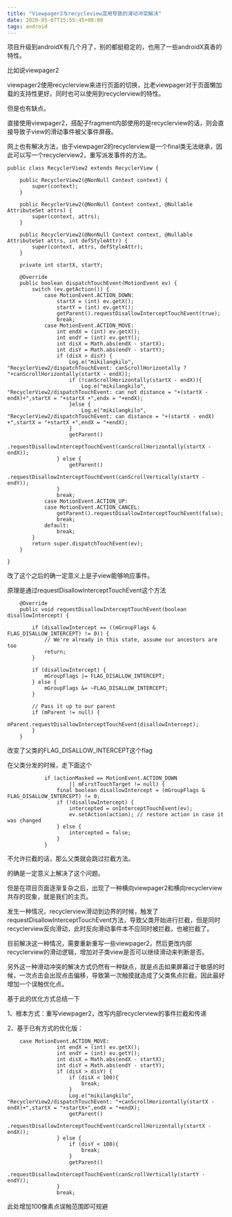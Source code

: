 ```yaml
---
title: "Viewpager2与recycleview混用导致的滑动冲突解决"
date: 2020-05-07T15:55:45+08:00
tags: android
---
```


项目升级到androidX有几个月了，别的都挺稳定的，也用了一些androidX真香的特性。

比如说viewpager2

viewpager2使用recyclerview来进行页面的切换，比老viewpager对于页面懒加载的支持性更好。同时也可以使用到recyclerview的特性。

但是也有缺点。

直接使用viewpager2，搭配子fragment内部使用的是recyclerview的话，则会直接导致子view的滑动事件被父事件屏蔽。

网上也有解决方法，由于viewpager2的recyclerview是一个final类无法继承，因此可以写一个recyclerview2，重写派发事件的方法。

```
public class RecyclerView2 extends RecyclerView {

    public RecyclerView2(@NonNull Context context) {
        super(context);
    }

    public RecyclerView2(@NonNull Context context, @Nullable AttributeSet attrs) {
        super(context, attrs);
    }

    public RecyclerView2(@NonNull Context context, @Nullable AttributeSet attrs, int defStyleAttr) {
        super(context, attrs, defStyleAttr);
    }

    private int startX, startY;

    @Override
    public boolean dispatchTouchEvent(MotionEvent ev) {
        switch (ev.getAction()) {
            case MotionEvent.ACTION_DOWN:
                startX = (int) ev.getX();
                startY = (int) ev.getY();
                getParent().requestDisallowInterceptTouchEvent(true);
                break;
            case MotionEvent.ACTION_MOVE:
                int endX = (int) ev.getX();
                int endY = (int) ev.getY();
                int disX = Math.abs(endX - startX);
                int disY = Math.abs(endY - startY);
                if (disX > disY) {
                    Log.e("mikilangkilo", "RecyclerView2/dispatchTouchEvent: canScrollHorizontally ? "+canScrollHorizontally(startX - endX));
                    if (!canScrollHorizontally(startX - endX)){
                        Log.e("mikilangkilo", "RecyclerView2/dispatchTouchEvent: can not distance = "+(startX - endX)+",startX = "+startX +",endx = "+endX);
                    }else {
                        Log.e("mikilangkilo", "RecyclerView2/dispatchTouchEvent: can distance = "+(startX - endX) +",startX = "+startX +",endX = "+endX);
                    }
                    getParent()
                        .requestDisallowInterceptTouchEvent(canScrollHorizontally(startX - endX));
                } else {
                    getParent()
                        .requestDisallowInterceptTouchEvent(canScrollVertically(startY - endY));
                }
                break;
            case MotionEvent.ACTION_UP:
            case MotionEvent.ACTION_CANCEL:
                getParent().requestDisallowInterceptTouchEvent(false);
                break;
            default:
                break;
        }
        return super.dispatchTouchEvent(ev);
    }

}
```

改了这个之后的确一定意义上是子view能够响应事件。

原理是通过requestDisallowInterceptTouchEvent这个方法

```
    @Override
    public void requestDisallowInterceptTouchEvent(boolean disallowIntercept) {

        if (disallowIntercept == ((mGroupFlags & FLAG_DISALLOW_INTERCEPT) != 0)) {
            // We're already in this state, assume our ancestors are too
            return;
        }

        if (disallowIntercept) {
            mGroupFlags |= FLAG_DISALLOW_INTERCEPT;
        } else {
            mGroupFlags &= ~FLAG_DISALLOW_INTERCEPT;
        }

        // Pass it up to our parent
        if (mParent != null) {
            mParent.requestDisallowInterceptTouchEvent(disallowIntercept);
        }
    }
```
改变了父类的FLAG_DISALLOW_INTERCEPT这个flag

在父类分发的时候，走下面这个

```
            if (actionMasked == MotionEvent.ACTION_DOWN
                    || mFirstTouchTarget != null) {
                final boolean disallowIntercept = (mGroupFlags & FLAG_DISALLOW_INTERCEPT) != 0;
                if (!disallowIntercept) {
                    intercepted = onInterceptTouchEvent(ev);
                    ev.setAction(action); // restore action in case it was changed
                } else {
                    intercepted = false;
                }
            }
```
不允许拦截的话，那么父类就会跳过拦截方法。

的确是一定意义上解决了这个问题。

但是在项目页面逐渐复杂之后，出现了一种横向viewpager2和横向recyclerview共存的现象，就是我们的主页。

发生一种情况，recyclerview滑动到边界的时候，触发了requestDisallowInterceptTouchEvent方法，导致父类开始进行拦截，但是同时recyclerview反向滑动，此时反向滑动事件本不应同时被拦截，也被拦截了。

目前解决这一种情况，需要重新重写一些viewpager2，然后更改内部recyclerview的滑动逻辑，增加对子类view是否可以继续滑动来判断是否。

另外这一种滑动冲突的解决方式仍然有一种缺点，就是点击如果屏幕过于敏感的时候，一次点击会出现点击偏移，导致第一次触摸就造成了父类焦点拦截，因此最好增加一个误触优化点。

基于此的优化方式总结一下

1、根本方式：重写viewpager2，改写内部recyclerview的事件拦截和传递

2、基于已有方式的优化版：
```
    case MotionEvent.ACTION_MOVE:
                int endX = (int) ev.getX();
                int endY = (int) ev.getY();
                int disX = Math.abs(endX - startX);
                int disY = Math.abs(endY - startY);
                if (disX > disY) {
                    if (disX < 100){
                        break;
                    }
                    Log.e("mikilangkilo", "RecyclerView2/dispatchTouchEvent: "+canScrollHorizontally(startX - endX)+",startX = "+startX+",endX = "+endX);
                    getParent()
                        .requestDisallowInterceptTouchEvent(canScrollHorizontally(startX - endX));
                } else {
                    if (disY < 100){
                        break;
                    }
                    getParent()
                        .requestDisallowInterceptTouchEvent(canScrollVertically(startY - endY));
                }
                break;
```
此处增加100像素点误触范围即可规避